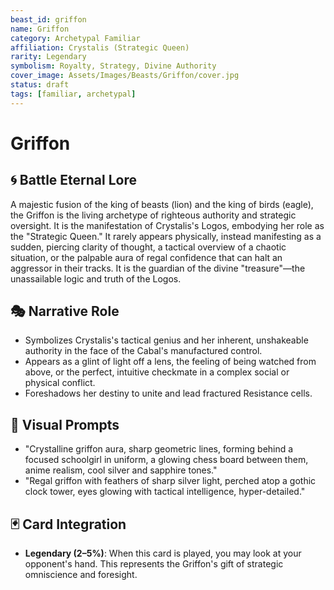 ```yaml
---
beast_id: griffon
name: Griffon
category: Archetypal Familiar
affiliation: Crystalis (Strategic Queen)
rarity: Legendary
symbolism: Royalty, Strategy, Divine Authority
cover_image: Assets/Images/Beasts/Griffon/cover.jpg
status: draft
tags: [familiar, archetypal]
---
```


# Griffon

## 🌀 Battle Eternal Lore
A majestic fusion of the king of beasts (lion) and the king of birds (eagle), the Griffon is the living archetype of righteous authority and strategic oversight. It is the manifestation of Crystalis's Logos, embodying her role as the "Strategic Queen." It rarely appears physically, instead manifesting as a sudden, piercing clarity of thought, a tactical overview of a chaotic situation, or the palpable aura of regal confidence that can halt an aggressor in their tracks. It is the guardian of the divine "treasure"—the unassailable logic and truth of the Logos.

## 🎭 Narrative Role
- Symbolizes Crystalis's tactical genius and her inherent, unshakeable authority in the face of the Cabal's manufactured control.
- Appears as a glint of light off a lens, the feeling of being watched from above, or the perfect, intuitive checkmate in a complex social or physical conflict.
- Foreshadows her destiny to unite and lead fractured Resistance cells.

## 🎨 Visual Prompts
- "Crystalline griffon aura, sharp geometric lines, forming behind a focused schoolgirl in uniform, a glowing chess board between them, anime realism, cool silver and sapphire tones."
- "Regal griffon with feathers of sharp silver light, perched atop a gothic clock tower, eyes glowing with tactical intelligence, hyper-detailed."

## 🃏 Card Integration
- **Legendary (2–5%)**: When this card is played, you may look at your opponent's hand. This represents the Griffon's gift of strategic omniscience and foresight.